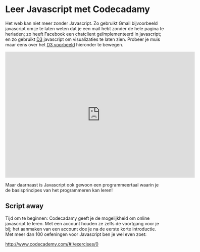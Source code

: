 # Leer Javascript met Codecadamy

Het web kan niet meer zonder Javascript. Zo gebruikt Gmail bijvoorbeeld
javascript om je te laten weten dat je een mail hebt zonder de hele pagina te
herladen; zo heeft Facebook een chatclient geïmplementeerd in javascript; en zo
gebruikt [D3](http://d3js.org/) javascript om visualizaties te laten zien.
Probeer je muis maar eens over het [D3
voorbeeld](http://bl.ocks.org/mbostock/1062544) hieronder te bewegen.

<iframe src="http://bl.ocks.org/mbostock/1062544" width="600" height="400" frameborder="0"></iframe>

Maar daarnaast is Javascript ook gewoon een programmeertaal waarin je de
basisprincipes van het programmeren kan leren!

## Script away

Tijd om te beginnen: Codecadamy geeft je de mogelijkheid om online javascript
te leren. Met een account houden ze zelfs de voortgang voor je bij; het
aanmaken van een account doe je na de eerste korte introductie. Met meer dan
100 oefeningen voor Javascript ben je wel even zoet:

<http://www.codecademy.com/#!/exercises/0>

